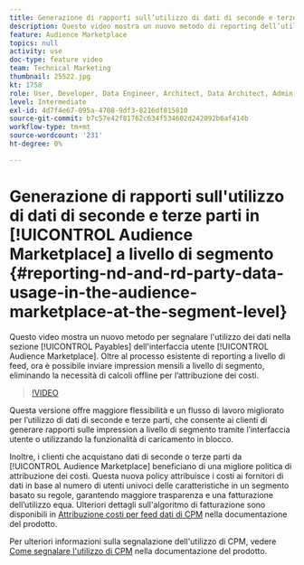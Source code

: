 ```yaml
---
title: Generazione di rapporti sull’utilizzo di dati di seconde e terze parti in Audience Marketplace a livello di segmento
description: Questo video mostra un nuovo metodo di reporting dell’utilizzo dei dati nella sezione Payables dell’interfaccia utente di Audience Marketplace. Oltre al processo esistente di reporting a livello di feed, ora è possibile inviare impression mensili a livello di segmento, eliminando la necessità di calcoli offline per l’attribuzione dei costi.
feature: Audience Marketplace
topics: null
activity: use
doc-type: feature video
team: Technical Marketing
thumbnail: 25522.jpg
kt: 1758
role: User, Developer, Data Engineer, Architect, Data Architect, Admin, Leader
level: Intermediate
exl-id: 4d7f4e67-095a-4708-9df3-8216df815810
source-git-commit: b7c57e42f81762c634f534602d242092b6af414b
workflow-type: tm+mt
source-wordcount: '231'
ht-degree: 0%

---
```


# Generazione di rapporti sull&#39;utilizzo di dati di seconde e terze parti in [!UICONTROL Audience Marketplace] a livello di segmento {#reporting-nd-and-rd-party-data-usage-in-the-audience-marketplace-at-the-segment-level}

Questo video mostra un nuovo metodo per segnalare l&#39;utilizzo dei dati nella sezione [!UICONTROL Payables] dell&#39;interfaccia utente [!UICONTROL Audience Marketplace]. Oltre al processo esistente di reporting a livello di feed, ora è possibile inviare impression mensili a livello di segmento, eliminando la necessità di calcoli offline per l’attribuzione dei costi.

>[!VIDEO](https://video.tv.adobe.com/v/25522/?quality=12)

Questa versione offre maggiore flessibilità e un flusso di lavoro migliorato per l’utilizzo di dati di seconde e terze parti, che consente ai clienti di generare rapporti sulle impression a livello di segmento tramite l’interfaccia utente o utilizzando la funzionalità di caricamento in blocco.

Inoltre, i clienti che acquistano dati di seconde o terze parti da [!UICONTROL Audience Marketplace] beneficiano di una migliore politica di attribuzione dei costi. Questa nuova policy attribuisce i costi ai fornitori di dati in base al numero di utenti univoci delle caratteristiche in un segmento basato su regole, garantendo maggiore trasparenza e una fatturazione dell’utilizzo equa. Ulteriori dettagli sull&#39;algoritmo di fatturazione sono disponibili in [Attribuzione costi per feed dati di CPM](https://experiencecloud.adobe.com/resources/help/it_IT/aam/marketplace_cpm_billing.html) nella documentazione del prodotto.

Per ulteriori informazioni sulla segnalazione dell&#39;utilizzo di CPM, vedere [Come segnalare l&#39;utilizzo di CPM](https://experiencecloud.adobe.com/resources/help/it_IT/aam/t_marketplace_report_cpm_usage.html) nella documentazione del prodotto.
